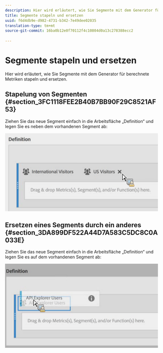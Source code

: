 ```yaml
---
description: Hier wird erläutert, wie Sie Segmente mit dem Generator für berechnete Metriken stapeln und ersetzen.
title: Segmente stapeln und ersetzen
uuid: f6d4db9e-d982-4731-b342-7e49dee02035
translation-type: tm+mt
source-git-commit: 16ba0b12e0f70112f4c10804d0a13c278388ecc2

---
```



# Segmente stapeln und ersetzen

Hier wird erläutert, wie Sie Segmente mit dem Generator für berechnete Metriken stapeln und ersetzen.

## Stapelung von Segmenten  {#section_3FC1118FEE2B40B7BB90F29C8521AF53}

Ziehen Sie das neue Segment einfach in die Arbeitsfläche „Definition“ und legen Sie es neben dem vorhandenen Segment ab:

![](assets/cm_stack_seg.png)

## Ersetzen eines Segments durch ein anderes  {#section_3DA899DF522A44D7A583C5DC8C0A033E}

Ziehen Sie das neue Segment einfach in die Arbeitsfläche „Definition“ und legen Sie es auf dem vorhandenen Segment ab:

![](assets/cm_replace_seg.png)

